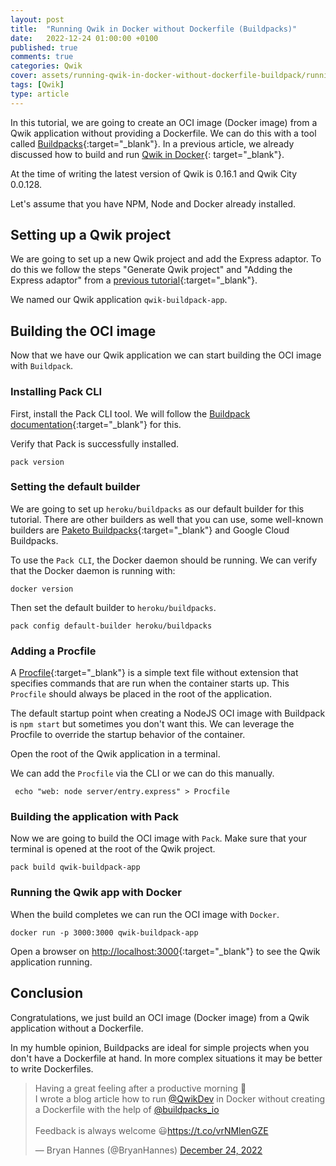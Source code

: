```yaml
---
layout: post
title:  "Running Qwik in Docker without Dockerfile (Buildpacks)"
date:   2022-12-24 01:00:00 +0100
published: true
comments: true
categories: Qwik
cover: assets/running-qwik-in-docker-without-dockerfile-buildpack/running-qwik-in-docker-without-dockerfile-buildpack
tags: [Qwik]
type: article
---
```


In this tutorial, we are going to create an OCI image (Docker image) from a Qwik application without providing a
Dockerfile. We can do this with a tool called [Buildpacks](https://buildpacks.io/){:target="_blank"}.
In a previous article, we already discussed how to build and run [Qwik in Docker](/tutorial-run-qwik-in-docker){:
target="_blank"}.

At the time of writing the latest version of Qwik is 0.16.1 and Qwik City 0.0.128.

Let's assume that you have NPM, Node and Docker already installed.

## Setting up a Qwik project

We are going to set up a new Qwik project and add the Express adaptor.
To do this we follow the steps "Generate Qwik project" and "Adding the Express adaptor" from
a [previous tutorial](/tutorial-run-qwik-in-docker){:target="_blank"}.

We named our Qwik application `qwik-buildpack-app`.

## Building the OCI image

Now that we have our Qwik application we can start building the OCI image with `Buildpack`.

### Installing Pack CLI

First, install the Pack CLI tool. We will follow
the [Buildpack documentation](https://buildpacks.io/docs/tools/pack/#pack-cli){:target="_blank"} for this.

Verify that Pack is successfully installed.

```shell
pack version
```

### Setting the default builder

We are going to set up `heroku/buildpacks` as our default builder for this tutorial. There are other builders as well
that you can use, some well-known builders are [Paketo Buildpacks](https://paketo.io/){:target="_blank"} and Google
Cloud Buildpacks.

To use the `Pack CLI`, the Docker daemon should be running.
We can verify that the Docker daemon is running with:

```shell
docker version
```

Then set the default builder to `heroku/buildpacks`.

```shell
pack config default-builder heroku/buildpacks
```

### Adding a Procfile

A [Procfile](https://devcenter.heroku.com/articles/procfile){:target="_blank"} is a simple text file without extension
that specifies commands that are run when the container starts up.
This `Procfile` should always be placed in the root of the application.

The default startup point when creating a NodeJS OCI image with Buildpack is `npm start` but sometimes you don't want
this.
We can leverage the Procfile to override the startup behavior of the container.

Open the root of the Qwik application in a terminal.

We can add the `Procfile` via the CLI or we can do this manually.

```shell
 echo "web: node server/entry.express" > Procfile
```

### Building the application with Pack

Now we are going to build the OCI image with `Pack`.
Make sure that your terminal is opened at the root of the Qwik project.

```shell
pack build qwik-buildpack-app
```

### Running the Qwik app with Docker

When the build completes we can run the OCI image with  `Docker`.

```shell
docker run -p 3000:3000 qwik-buildpack-app
```

Open a browser on [http://localhost:3000](http://localhost:3000){:target="_blank"} to see the Qwik application running.

## Conclusion

Congratulations, we just build an OCI image (Docker image) from a Qwik application without a Dockerfile.

In my humble opinion, Buildpacks are ideal for simple projects when you don't have a Dockerfile at hand.
In more complex situations it may be better to write Dockerfiles.

<blockquote class="twitter-tweet"><p lang="en" dir="ltr">Having a great feeling after a productive morning 💪 <br>I wrote a blog article how to run <a href="https://twitter.com/QwikDev?ref_src=twsrc%5Etfw">@QwikDev</a> in Docker without creating a Dockerfile with the help of <a href="https://twitter.com/buildpacks_io?ref_src=twsrc%5Etfw">@buildpacks_io</a> <br><br>Feedback is always welcome 😃<a href="https://t.co/vrNMlenGZE">https://t.co/vrNMlenGZE</a></p>&mdash; Bryan Hannes (@BryanHannes) <a href="https://twitter.com/BryanHannes/status/1606561696369328131?ref_src=twsrc%5Etfw">December 24, 2022</a></blockquote> <script async src="https://platform.twitter.com/widgets.js" charset="utf-8"></script>
